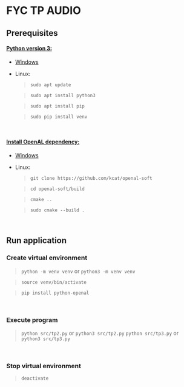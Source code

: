 # FYC TP AUDIO

## **Prerequisites**

#### <u>Python version 3:</u>

* [Windows](https://www.python.org/downloads/release/python-3100/) 
* Linux: 

    > `sudo apt update`

    > `sudo apt install python3`

    > `sudo apt install pip`

    > `sudo pip install venv`

<br>

#### <u>Install OpenAL dependency:</u>

* [Windows](https://www.openal.org/) 
* Linux: 

    > `git clone https://github.com/kcat/openal-soft`

    > `cd openal-soft/build`

    > `cmake ..`

    > `sudo cmake --build .`

<br>

## **Run application**

### **Create virtual environment**

> `python -m venv venv` or `python3 -m venv venv`

> `source venv/bin/activate`

> `pip install python-openal`

<br>


### **Execute program**

> `python src/tp2.py` or `python3 src/tp2.py`
> `python src/tp3.py` or `python3 src/tp3.py`

<br>

### **Stop virtual environment**

> `deactivate`


